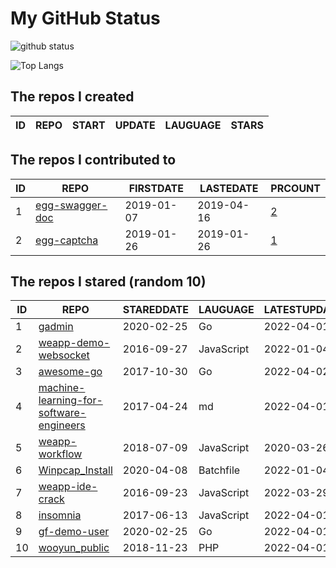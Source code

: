 # My GitHub Status

<img src="https://github-readme-stats-1.yihong0618.vercel.app/api?username=jc-lathander&show_icons=true&&&hide_title=true&count_private=true" alt="github status" />

![Top Langs](https://github-readme-stats-1.yihong0618.vercel.app/api/top-langs/?username=jc-lathander&layout=compact)

<!--START_SECTION:my_github-->
## The repos I created
| ID | REPO | START | UPDATE | LAUGUAGE | STARS |
|----|------|-------|--------|----------|-------|

## The repos I contributed to
| ID |                                REPO                                | FIRSTDATE  | LASTEDATE  |                                          PRCOUNT                                           |
|----|--------------------------------------------------------------------|------------|------------|--------------------------------------------------------------------------------------------|
|  1 | [egg-swagger-doc](https://github.com/Yanshijie-EL/egg-swagger-doc) | 2019-01-07 | 2019-04-16 | [2](https://github.com/Yanshijie-EL/egg-swagger-doc/pulls?q=is%3Apr+author%3Ajc-lathander) |
|  2 | [egg-captcha](https://github.com/Raoul1996/egg-captcha)            | 2019-01-26 | 2019-01-26 | [1](https://github.com/Raoul1996/egg-captcha/pulls?q=is%3Apr+author%3Ajc-lathander)        |

## The repos I stared (random 10)
| ID |                                                     REPO                                                      | STAREDDATE |  LAUGUAGE  | LATESTUPDATE |
|----|---------------------------------------------------------------------------------------------------------------|------------|------------|--------------|
|  1 | [gadmin](https://github.com/hailaz/gadmin)                                                                    | 2020-02-25 | Go         | 2022-04-01   |
|  2 | [weapp-demo-websocket](https://github.com/CFETeam/weapp-demo-websocket)                                       | 2016-09-27 | JavaScript | 2022-01-04   |
|  3 | [awesome-go](https://github.com/avelino/awesome-go)                                                           | 2017-10-30 | Go         | 2022-04-02   |
|  4 | [machine-learning-for-software-engineers](https://github.com/ZuzooVn/machine-learning-for-software-engineers) | 2017-04-24 | md         | 2022-04-01   |
|  5 | [weapp-workflow](https://github.com/lbb00/weapp-workflow)                                                     | 2018-07-09 | JavaScript | 2020-03-26   |
|  6 | [Winpcap_Install](https://github.com/3gstudent/Winpcap_Install)                                               | 2020-04-08 | Batchfile  | 2022-01-04   |
|  7 | [weapp-ide-crack](https://github.com/gavinkwoe/weapp-ide-crack)                                               | 2016-09-23 | JavaScript | 2022-03-29   |
|  8 | [insomnia](https://github.com/Kong/insomnia)                                                                  | 2017-06-13 | JavaScript | 2022-04-01   |
|  9 | [gf-demo-user](https://github.com/gogf/gf-demo-user)                                                          | 2020-02-25 | Go         | 2022-04-01   |
| 10 | [wooyun_public](https://github.com/hanc00l/wooyun_public)                                                     | 2018-11-23 | PHP        | 2022-04-01   |

<!--END_SECTION:my_github-->
